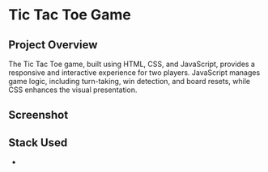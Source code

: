 # Tic Tac Toe Game 
## Project Overview
The Tic Tac Toe game, built using HTML, CSS, and JavaScript, provides a responsive and interactive experience for two players. JavaScript manages game logic, including turn-taking, win detection, and board resets, while CSS enhances the visual presentation.
## Screenshot

## Stack Used
- 
